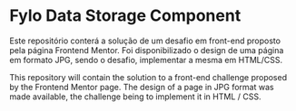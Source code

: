# Fylo Data Storage Component

Este repositório conterá a solução de um desafio em front-end proposto pela página Frontend Mentor. Foi disponibilizado o design de uma página em formato JPG, sendo o desafio, implementar a mesma em HTML/CSS.

This repository will contain the solution to a front-end challenge proposed by the Frontend Mentor page. The design of a page in JPG format was made available, the challenge being to implement it in HTML / CSS.
